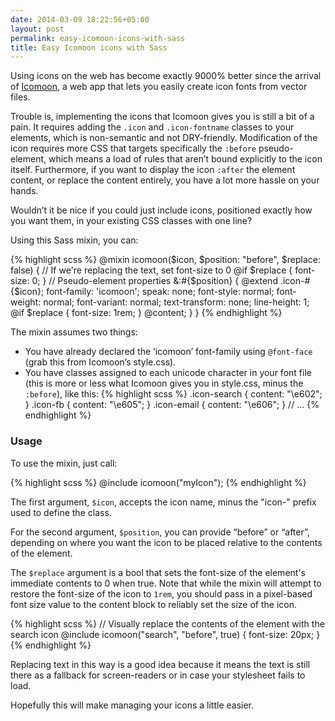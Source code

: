```yaml
---
date: 2014-03-09 18:22:56+05:00
layout: post
permalink: easy-icomoon-icons-with-sass
title: Easy Icomoon icons with Sass
---
```


Using icons on the web has become exactly 9000% better since the arrival of <a href="http://icomoon.io/" target="_blank">Icomoon</a>, a web app that lets you easily create icon fonts from vector files.

Trouble is, implementing the icons that Icomoon gives you is still a bit of a pain. It requires adding the `.icon` and `.icon-fontname` classes to your elements, which is non-semantic and not DRY-friendly. Modification of the icon requires more CSS that targets specifically the `:before` pseudo-element, which means a load of rules that aren’t bound explicitly to the icon itself. Furthermore, if you want to display the icon `:after` the element content, or replace the content entirely, you have a lot more hassle on your hands.

Wouldn’t it be nice if you could just include icons, positioned exactly how you want them, in your existing CSS classes with one line?

Using this Sass mixin, you can:

{% highlight scss %}
@mixin icomoon($icon, $position: "before", $replace: false) {
  // If we're replacing the text, set font-size to 0
  @if $replace {
    font-size: 0;
  }
  // Pseudo-element properties
  &:#{$position} {
    @extend .icon-#{$icon};
    font-family: 'icomoon';
    speak: none;
    font-style: normal;
    font-weight: normal;
    font-variant: normal;
    text-transform: none;
    line-height: 1;
    @if $replace {
      font-size: 1rem;
    }
    @content;
  }
}
{% endhighlight %}

The mixin assumes two things:

* You have already declared the ‘icomoon’ font-family using `@font-face` (grab this from Icomoon’s style.css).
* You have classes assigned to each unicode character in your font file (this is more or less what Icomoon gives you in style.css, minus the `:before`), like this:
{% highlight scss %}
.icon-search {
  content: "\e602";
}
.icon-fb {
  content: "\e605";
}
.icon-email {
  content: "\e606";
}
// ...
{% endhighlight %}

### Usage

To use the mixin, just call:

{% highlight scss %}
@include icomoon("myIcon");
{% endhighlight %}

The first argument, `$icon`, accepts the icon name, minus the "icon-" prefix used to define the class.

For the second argument, `$position`, you can provide “before” or “after”, depending on where you want the icon to be placed relative to the contents of the element. 

The `$replace` argument is a bool that sets the font-size of the element's immediate contents to 0 when true. Note that while the mixin will attempt to restore the font-size of the icon to `1rem`, you should pass in a pixel-based font size value to the content block to reliably set the size of the icon.

{% highlight scss %}
// Visually replace the contents of the element with the search icon
@include icomoon("search", "before", true) {
  font-size: 20px;
}
{% endhighlight %}

Replacing text in this way is a good idea because it means the text is still there as a fallback for screen-readers or in case your stylesheet fails to load.

Hopefully this will make managing your icons a little easier.
